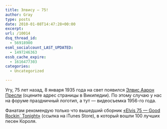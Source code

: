 ```yaml
---
title: Элвису — 75!
author: Gray
type: posts
date: 2010-01-08T14:47:28+00:00
excerpt:
url: /10014
dsq_thread_id:
  - 56918900
esml_socialcount_LAST_UPDATED:
  - 1497246363
essb_cache_expire:
  - 1616477303
categories:
  - Uncategorized

---
```








Угу, 75&nbsp;лет назад, 8&nbsp;января 1935 года на&nbsp;свет появился <a href="http://ru.wikipedia.org/wiki/The_King" target="_blank">Элвис Аарон Пресли</a> (оцените адрес страницы в&nbsp;Википедии). По&nbsp;этому случаю у&nbsp;нас на&nbsp;форуме праздничный логотип, а&nbsp;тут&nbsp;&mdash; видеосъемка <nobr>1956-го</nobr> года.



Фанатам рекомендую только что вышедший сборник <a href="http://itunes.apple.com/us/album/elvis-75-good-rockin-tonight/id341448673" target="_blank">&laquo;Elvis 75&nbsp;&mdash; Good Rockin` Tonight&raquo;</a> (ссылка на&nbsp;iTunes Store), в&nbsp;который вошли 100 лучших песен Короля.